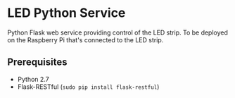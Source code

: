 # LED Python Service

Python Flask web service providing control of the LED strip. To be deployed on the Raspberry Pi that's connected to the LED strip.

## Prerequisites

* Python 2.7
* Flask-RESTful (`sudo pip install flask-restful`)